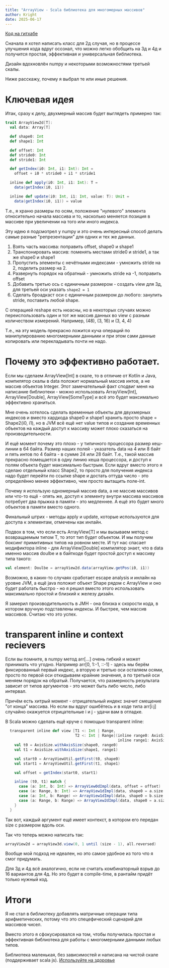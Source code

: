 ```yaml
---
title: "ArrayView - Scala библиотека для многомерных массивов"
author: Kright
date: 2025-06-17
---
```


[Код на гитхабе](https://github.com/Kright/ArrayView)

Сначала я хотел написать класс для 2д случая, но в процессе улучшения кода вдруг осознал, что можно легко обобщить на 3д и 4д и получится простая, эффективная и универсальная библиотека.

Дизайн вдохновлён numpy и некоторыми возможностями третьей скалы.

Ниже расскажу, почему я выбрал те или иные решения.

# Ключевая идея

Итак, сразу к делу, двухмерный массив будет выглядеть примерно так:

```Scala
trait ArrayView2d[T]:
  val data: Array[T]

  def shape0: Int
  def shape1: Int

  def offset: Int
  def stride0: Int
  def stride1: Int

  def getIndex(i0: Int, i1: Int): Int =
    offset + i0 * stride0 + i1 * stride1

  inline def apply(i0: Int, i1: Int): T =
    data(getIndex(i0, i1))

  inline def update(i0: Int, i1: Int, value: T): Unit =
    data(getIndex(i0, i1)) = value
```

Т.е., я храню размеры по осям, положение "нулевого" элемента относительно начала массива и то, насколько меняется позиция в массиве при увеличении на того или иного индекса.

Эту идею я подсмотрел у numpy и это очень интересный способ делать самые разные "репрезентации" для одних и тех же данных.

1. Взять часть массива: поправить offset, shape0 и shape1
2. Транспонировать массив: поменять местами stride0 и stride1, а так же shape0 и shape1
3. Пропустить элементы с нечётными индексами - умножить stride на 2, поделить размер на 2.
4. Развернуть порядок на обратный - умножить stride на -1, поправить offset
5. Добавить третью ось с единичным размером - создать view для 3д, для третьей оси указать `shape2 = 1`
6. Сделать броадкаст оси с единичным размером до любого: занулить stride, поставить любой shape.

С операцией reshape есть нюасны, но в некоторых случаях можно переиспользовать один и тот же массив данных во view с разным количеством измерений. Например, (48), (3, 16) и (3, 4, 4)

Т.е., на эту модель прекрасно ложится куча операций по манипулированию многомерными данными и при этом сами данные копировать или перекладывать почти не надо.

# Почему это эффективно работает.

Если мы сделаем ArrayView[Int] в скале, то в отличие от Kotlin и Java, компилятор скалы в data положит нормальный массив интов, а не массив объектов Integer. Этот замечательный факт сподвиг меня на написание библиотеки - можно использовать ArrayView[Int], ArrayView[Double], ArrayView[SomeType] и всё это будет максимально эффективно храниться.

Мне очень хотелось сделать временные объекты для двухмерных индексов и вместо хардкода shape0 и shape1 хранить просто shape = Shape2(i0, i1), но в JVM всё ещё нет value типов и создание временных объектов на каждый доступ к массиву может плохо сказаться на производительности.

И ещё момент почему это плохо - у типичного процессора размер кеш-линии в 64 байта. Размер наших полей - указатель data на 4 или 8 байт и пять интов по 4 байта - в сумме 24 или 28 байт. Т.е., такой массив прекрасно помещается в одну линию кеша процессора, и доступ к полям объекта будет максимально быстрым. Если вдруг вместо этого я сделаю отдельный класс Shape2, то просто для получения индекса надо будет перейти по ссылке shape и достать оттуда число - это определённо менее эффективно, чем просто вытащить поле-int.

Почему я использую одномерный массив data, а не массив массивов или что-то ещё - опять же, доступ к элементу внутри массива массивов потребует два прыжка в памяти - это медленнее. А ещё это будет много объектов в памяти вместо одного.

Финальный штрих - методы apply и update, которые используются для доступа к элементам, отмечены как инлайн.

Подвох в том, что если есть ArrayView[T] и мы вызываем метод с возвращаемым типом T, то этот тип будет объектом. И мы получим боксинг примитивных типов на ровном месте.
И тут нас спасает модификтора inline - для ArrayView[Double] компилятор знает, что в data именно массив doulbe и в байткоде будет простой доступ к массиву типа такого:

```Scala
val element: Doulbe = arrayView2d.data(arrayView.getPos(i0, i1))
```

Возможно, в каких-то случаях сработает escape analysis и инлайн на уровне JVM, а ещё java положит объект Shape рядом с ArrayView и оно будет работать быстро - но я решил вместо этого использовать максимально простой и близкий к железу дизайн.

Я замерил производительность в JMH - она близка к скорости кода, в котором вручную подставлены индексы. И быстрее, чем массив массивов. Считаю что это успех.

# transparent inline и context recievers

Если вы помните, в numpy метод arr[...] очень гибкий и может принимать что угодно. Например arr[0, 1:-1, ::-1] - здесь мы берём фиксированный первый индекс, а вторую и третью оси осталяем осями, просто по первой оси откидываем крайние значения, а по третьей оси меняем порядок на обратый. Получается, что размерность результата зависит от типов аргументов - это может быть либо число, либо интервал.

Причём есть хитрый момент - отрицательный индекс значит смещение "от конца" массива. Но если вы вдруг ошибётесь и в коде типа arr[i:j] случайно окажуется отрицательные i и j - удачи вам в отладке.

В Scala можно сделать ещё круче c помощью transparent inline:

```Scala
  transparent inline def view [T1 <: Int | Range,
                               T2 <: Int | Range](inline range0: AxisSize.Size ?=> T1,
                                                  inline range1: AxisSize.Size ?=> T2) = {
    val t0 = AxisSize.withAxisSize(shape0, range0)
    val t1 = AxisSize.withAxisSize(shape1, range1)

    val start0 = ArrayViewUtil.getFirst(t0, shape0)
    val start1 = ArrayViewUtil.getFirst(t1, shape1)

    val offset = getIndex(start0, start1)

    inline (t0, t1) match {
      case (a: Int, b: Int) => ArrayView0dImpl(data, offset = offset)
      case (a: Range, b: Int) => ArrayView1dImpl(data, shape0 = a.size, offset = offset, stride0 = stride0 * a.step)
      case (a: Int, b: Range) => ArrayView1dImpl(data, shape0 = b.size, offset = offset, stride0 = stride1 * b.step)
      case (a: Range, b: Range) => ArrayView2dImpl(data, shape0 = a.size, shape1 = b.size, offset = offset, stride0 = stride0 * a.step, stride1 = stride1 * b.step)
    }
  }
```

Так вот, каждый аргумент ещё имеет контекст, в котором его передан size с размером вдоль оси.

Так что теперь можно написать так:

```Scala
arrayView2d = arrayView3d.view(0, 1 until (size - 1), all.reversed)
```

Вообще мой подход не идеален, но это самое удобное из того что я смог придумать.

Для 3д и 4д всё аналогично, если не считать комбинаторный взрыв до 16 вариантов для 4д. Но это будет в compile-time, в рантайм придёт только нужный код.

# Итоги

Я не стал в библиотеку добавлять матричные операции типа арифметических, потому что это спецефический сценарий для массивов чисел.

Вместо этого я сфокусировался на том, чтобы получилась простая и эффективная библиотека для работы с многомерными данными любых типов.

Библиотека маленькая, без зависимостей и написана на чистой скале (поддерживает scala js). [Используйте на здоровье](https://github.com/Kright/ArrayView)






























